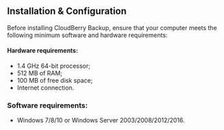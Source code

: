 ## Installation & Configuration

Before installing CloudBerry Backup, ensure that your computer meets the following minimum software and hardware requirements:

#### Hardware requirements:

* 1.4 GHz 64-bit processor;
* 512 MB of RAM;
* 100 MB of free disk space;
* Internet connection.

### Software requirements:

* Windows 7/8/10 or Windows Server 2003/2008/2012/2016.



